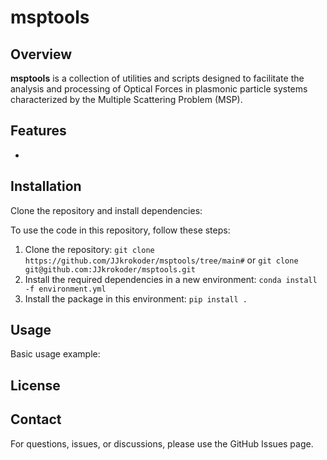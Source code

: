 # msptools

## Overview

**msptools** is a collection of utilities and scripts designed to facilitate the analysis and processing of Optical Forces in plasmonic particle systems characterized by the Multiple Scattering Problem (MSP). 

## Features

- 

## Installation

Clone the repository and install dependencies:

To use the code in this repository, follow these steps:

1. Clone the repository: `git clone https://github.com/JJkrokoder/msptools/tree/main#` or `git clone git@github.com:JJkrokoder/msptools.git`
2. Install the required dependencies in a new environment: `conda install -f environment.yml`
3. Install the package in this environment: `pip install .`

## Usage

Basic usage example:

## License


## Contact

For questions, issues, or discussions, please use the GitHub Issues page.

